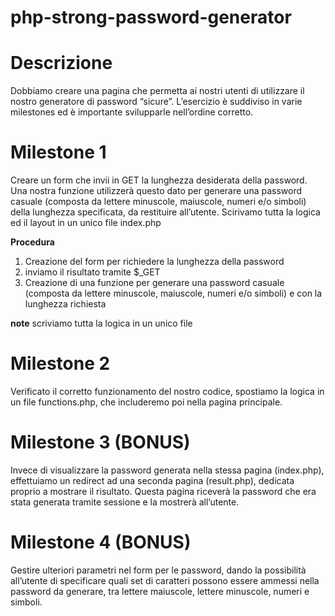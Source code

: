 # php-strong-password-generator

# Descrizione
Dobbiamo creare una pagina che permetta ai nostri utenti di utilizzare il nostro generatore di password “sicure”.
L’esercizio è suddiviso in varie milestones ed è importante svilupparle nell’ordine corretto.

# Milestone 1
Creare un form che invii in GET la lunghezza desiderata della password. Una nostra funzione utilizzerà questo dato per generare una password casuale (composta da lettere minuscole, maiuscole, numeri e/o simboli) della lunghezza specificata, da restituire all’utente.
Scirivamo tutta la logica ed il layout in un unico file index.php

__Procedura__
1. Creazione del form per richiedere la lunghezza della password
2. inviamo il risultato tramite $_GET
3. Creazione di una funzione per generare una password casuale (composta da lettere minuscole, maiuscole, numeri e/o simboli) e con la lunghezza richiesta

__note__
scriviamo tutta la logica in un unico file


# Milestone 2
Verificato il corretto funzionamento del nostro codice, spostiamo la logica in un file functions.php, che includeremo poi nella pagina principale.


# Milestone 3 (BONUS)
Invece di visualizzare la password generata nella stessa pagina (index.php), effettuiamo un redirect ad una seconda pagina (result.php), dedicata proprio a mostrare il risultato. Questa pagina riceverà la password che era stata generata tramite sessione e la mostrerà all’utente.


# Milestone 4 (BONUS)
Gestire ulteriori parametri nel form per le password, dando la possibilità all’utente di specificare quali set di caratteri possono essere ammessi nella password da generare, tra lettere maiuscole, lettere minuscole, numeri e simboli.